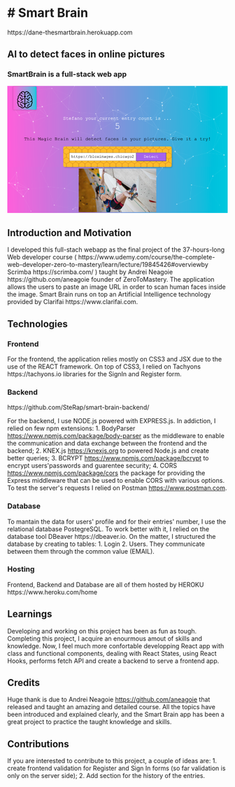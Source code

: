 <h1># Smart Brain</h1>
https://dane-thesmartbrain.herokuapp.com

<h2>AI to detect faces in online pictures </h2>
<h3>SmartBrain is a full-stack web app</h3>


![alt text](src/Media/website_preview.png)

<h2>Introduction and Motivation </h2>
I developed this full-stach webapp as the final project of the 37-hours-long Web developer course ( https://www.udemy.com/course/the-complete-web-developer-zero-to-mastery/learn/lecture/19845426#overviewby Scrimba https://scrimba.com/ ) taught by Andrei Neagoie https://github.com/aneagoie founder of ZeroToMastery.
The application allows the users to paste an image URL in order to scan human faces inside the image.
Smart Brain runs on top an Artificial Intelligence technology provided by Clarifai https://www.clarifai.com. 

<h2>Technologies</h2>
<h3>Frontend</h3>
For the frontend, the application relies mostly on CSS3 and JSX due to the use of the REACT framework. 
On top of CSS3, I relied on Tachyons https://tachyons.io libraries for the SignIn and Register form.

<h3>Backend</h3>
https://github.com/SteRap/smart-brain-backend/

For the backend, I use NODE.js powered with EXPRESS.js. In addiction, I relied on few npm extensions: 1. BodyParser https://www.npmjs.com/package/body-parser as the middleware to enable the communication and data exchange between the frontend and the backend; 2. KNEX.js https://knexjs.org to powered Node.js and create better queries; 3. BCRYPT https://www.npmjs.com/package/bcrypt to encrypt users'passwords and guarentee security; 4. CORS https://www.npmjs.com/package/cors the package for providing the Express middleware that can be used to enable CORS with various options.
To test the server's requests I relied on Postman https://www.postman.com. 

<h3>Database</h3> 
To mantain the data for users' profile and for their entries' number, I use the relational database PostegreSQL. To work better with it, I relied on the database tool DBeaver https://dbeaver.io. On the matter, I structured the database by creating to tables: 1. Login 2. Users. They communicate between them through the common value (EMAIL). 

<h3>Hosting</h3>
Frontend, Backend and Database are all of them hosted by HEROKU https://www.heroku.com/home

<h2>Learnings</h2>  

Developing and working on this project has been as fun as tough. Completing this project, I acquire an enourmous amout of skills and knowledge. Now,  I feel much more confortable developping React app with class and functional components, dealing with React States, using React Hooks, performs fetch API and create a backend to serve a frontend app.

<h2>Credits</h2>

Huge thank is due to Andrei Neagoie https://github.com/aneagoie that released and taught an amazing and detailed course. All the topics have been introduced and explained clearly, and the Smart Brain app has been a great project to practice the taught knowledge and skills.

<h2>Contributions</h2>

If you are interested to contribute to this project, a couple of ideas are: 1. create frontend validation for Register and Sign In forms (so far validation is only on the server side); 2. Add section for the history of the entries. 

